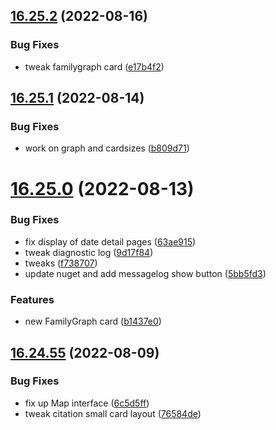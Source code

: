 ## [16.25.2](https://github.com/phandcock/GrampsView/compare/v16.25.1...v16.25.2) (2022-08-16)


### Bug Fixes

* tweak familygraph card ([e17b4f2](https://github.com/phandcock/GrampsView/commit/e17b4f2f436039e91a1d083e33be6bc98789d8fd))



## [16.25.1](https://github.com/phandcock/GrampsView/compare/v16.25.0...v16.25.1) (2022-08-14)


### Bug Fixes

* work on graph and cardsizes ([b809d71](https://github.com/phandcock/GrampsView/commit/b809d71a9083b41817056dcb501a252dcb803532))



# [16.25.0](https://github.com/phandcock/GrampsView/compare/v16.24.55...v16.25.0) (2022-08-13)


### Bug Fixes

* fix display of date detail pages ([63ae915](https://github.com/phandcock/GrampsView/commit/63ae915c88ae5b94def814b85a17054f7c4a7d2f))
* tweak diagnostic log ([9d17f84](https://github.com/phandcock/GrampsView/commit/9d17f8467959f6c51379552bb78b1e7bc6e6cecd))
* tweaks ([f738707](https://github.com/phandcock/GrampsView/commit/f738707de1fdc46b853d944e99f0f352430917a6))
* update nuget and add messagelog show button ([5bb5fd3](https://github.com/phandcock/GrampsView/commit/5bb5fd32fa9142f497ac2b918114e7c499378668))


### Features

* new FamilyGraph card ([b1437e0](https://github.com/phandcock/GrampsView/commit/b1437e0fdb1189a1509878adfdc64c269bad45b5))



## [16.24.55](https://github.com/phandcock/GrampsView/compare/v16.24.54...v16.24.55) (2022-08-09)


### Bug Fixes

* fix up Map interface ([6c5d5ff](https://github.com/phandcock/GrampsView/commit/6c5d5ffb6cf8bc86c1710447ff34d1ec06b5d13b))
* tweak citation small card layout ([76584de](https://github.com/phandcock/GrampsView/commit/76584de8593e4e11d4bdde56a6405039aadb3870))



